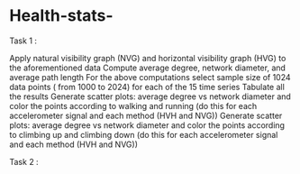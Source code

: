 # Health-stats-

Task 1 :

Apply natural visibility graph (NVG) and horizontal visibility graph (HVG) to the aforementioned data
Compute average degree, network diameter, and average path length
For the above computations select sample size of 1024 data points ( from 1000 to 2024) for each of the 15 time series
Tabulate all the results
Generate scatter plots: average degree vs network diameter and color the points according to walking and running (do this for each accelerometer signal and each method (HVH and NVG))
Generate scatter plots: average degree vs network diameter and color the points according to climbing up and climbing down (do this for each accelerometer signal and each method (HVH and NVG))

Task 2 :


